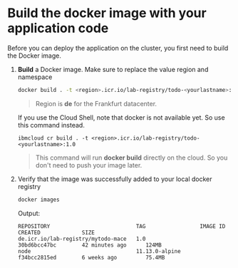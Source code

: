# Build the docker image with your application code

Before you can deploy the application on the cluster, you first need to build the Docker image.

1. **Build** a Docker image. Make sure to replace the value region and namespace
    ```sh
    docker build . -t <region>.icr.io/lab-registry/todo-<yourlastname>:1.0
    ```
    > Region is **de** for the Frankfurt datacenter.

    If you use the Cloud Shell, note that docker is not available yet. So use this command instead.
    ```
    ibmcloud cr build . -t <region>.icr.io/lab-registry/todo-<yourlastname>:1.0
    ```
    > This command will run **docker build** directly on the cloud. So you don't need to push your image later.

1. Verify that the image was successfully added to your local docker registry
    ```sh
    docker images
    ```
    Output:
    ```
    REPOSITORY                           TAG                 IMAGE ID            CREATED             SIZE
    de.icr.io/lab-registry/mytodo-mace   1.0                 30bd6bcc47bc        42 minutes ago      124MB
    node                                 11.13.0-alpine      f34bcc2815ed        6 weeks ago         75.4MB
    ``` 